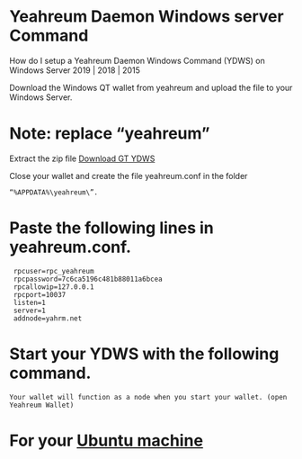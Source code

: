 # Yeahreum Daemon Windows server Command

 How do I setup a Yeahreum Daemon Windows Command (YDWS) on Windows Server 2019 |  2018 | 2015


 Download the Windows QT wallet from yeahreum and upload the file to your Windows Server.

 # Note: replace “yeahreum”


 Extract the zip file [Download GT YDWS](https://api.server.yeahreum.net/daemon/wserver/) 
 

 Close your wallet and create the file yeahreum.conf in the folder
 
 ```
 “%APPDATA%\yeahreum\”.
```

 # Paste the following lines in yeahreum.conf.

```
 rpcuser=rpc_yeahreum
 rpcpassword=7c6ca5196c481b88011a6bcea
 rpcallowip=127.0.0.1
 rpcport=10037
 listen=1
 server=1
 addnode=yahrm.net
```

# Start your YDWS with the following command.

```
Your wallet will function as a node when you start your wallet. (open Yeahreum Wallet)
```

# For your [Ubuntu machine](https://github.com/yeahreum/daemon)
